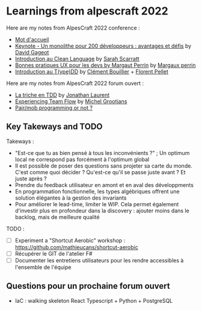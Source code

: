 # Learnings from alpescraft 2022

Here are my notes from AlpesCraft 2022 conference :
- [Mot d'accueil](conferences/mot-accueil.md)
- [Keynote - Un monolithe pour 200 développeurs : avantages et défis](conferences/un-monolithe-pour-200-developpeurs.md) by [David Gageot](https://twitter.com/dgageot)
- [Introduction au Clean Language](conferences/clean-langage.md) by [Sarah Scarratt](https://www.linkedin.com/in/sarahscarratt2020)
- [Bonnes pratiques UX pour les devs by Margaut Perrin](conferences/ux-for-devs.md) by [Margaux perrin](https://twitter.com/Margauxlergo)
- [Introduction au T(ype)DD](conferences/type-driven-development-f-sharp.md) by [Clément Bouillier](https://twitter.com/clem_bouillier) + [Florent Pellet](https://twitter.com/florentpellet)

Here are my notes from AlpesCraft 2022 forum ouvert : 
- [La triche en TDD](forum-ouvert/triche-tdd.md) by [Jonathan Laurent](https://www.linkedin.com/in/jonathan-laurent/)
- [Experiencing Team Flow](forum-ouvert/team-flow.md) by [Michel Grootjans](https://twitter.com/michelgrootjans)
- [Pair/mob programming or not ?](forum-ouvert/pair-mob.md)

## Key Takeways and TODO

Takeways : 
- "Est-ce que tu as bien pensé à tous les inconvénients ?" ; Un optimum local ne correspond pas forcément à l'optimum global
- Il est possible de poser des questions sans projeter sa carte du monde. C'est comme quoi décider ? Qu'est-ce qu'il se passe juste avant ? Et juste après ?
- Prendre du feedback utilisateur en amont et en aval des développments
- En programmation fonctionnelle, les types algébriques offrent une solution élégantes à la gestion des invariants
- Pour améliorer le lead-time, limiter le WIP. Cela permet également d'investir plus en profondeur dans la discovery : ajouter moins dans le backlog, mais de meilleure qualité

TODO :
- [ ] Experiment a "Shortcut Aerobic" workshop : https://github.com/mathieucans/shortcut-aerobic
- [ ] Récupérer le GIT de l'atelier F#
- [ ] Documenter les entretiens utilisateurs pour les rendre accessibles à l'ensemble de l'équipe

## Questions pour un prochaine forum ouvert 

- IaC : walking skeleton React Typescript + Python + PostgreSQL
